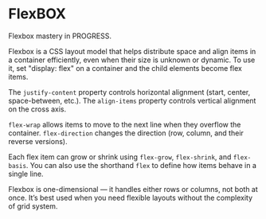 # FlexBOX
Flexbox mastery in PROGRESS.

Flexbox is a CSS layout model that helps distribute space and align items in a container efficiently, even when their size is unknown or dynamic.
To use it, set "display: flex" on a container and the child elements become flex items.

The `justify-content` property controls horizontal alignment (start, center, space-between, etc.).
The `align-items` property controls vertical alignment on the cross axis.

`flex-wrap` allows items to move to the next line when they overflow the container.
`flex-direction` changes the direction (row, column, and their reverse versions).

Each flex item can grow or shrink using `flex-grow`, `flex-shrink`, and `flex-basis`.
You can also use the shorthand `flex` to define how items behave in a single line.

Flexbox is one-dimensional — it handles either rows or columns, not both at once.
It’s best used when you need flexible layouts without the complexity of grid system.
